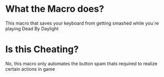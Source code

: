 # What the Macro does?
This macro that saves your keyboard from getting smashed while  you´re playing Dead By Daylight

# Is this Cheating?
No, this macro only automates the button spam thats required to realize certain actions in game
